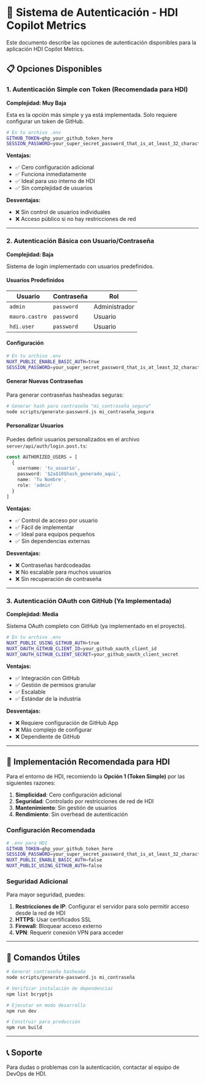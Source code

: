 # 🔐 Sistema de Autenticación - HDI Copilot Metrics

Este documento describe las opciones de autenticación disponibles para la aplicación HDI Copilot Metrics.

## 📋 Opciones Disponibles

### 1. **Autenticación Simple con Token (Recomendada para HDI)**
**Complejidad: Muy Baja**

Esta es la opción más simple y ya está implementada. Solo requiere configurar un token de GitHub.

```bash
# En tu archivo .env
GITHUB_TOKEN=ghp_your_github_token_here
SESSION_PASSWORD=your_super_secret_password_that_is_at_least_32_characters_long
```

**Ventajas:**
- ✅ Cero configuración adicional
- ✅ Funciona inmediatamente
- ✅ Ideal para uso interno de HDI
- ✅ Sin complejidad de usuarios

**Desventajas:**
- ❌ Sin control de usuarios individuales
- ❌ Acceso público si no hay restricciones de red

---

### 2. **Autenticación Básica con Usuario/Contraseña**
**Complejidad: Baja**

Sistema de login implementado con usuarios predefinidos.

#### Usuarios Predefinidos

| Usuario | Contraseña | Rol |
|---------|------------|-----|
| `admin` | `password` | Administrador |
| `mauro.castro` | `password` | Usuario |
| `hdi.user` | `password` | Usuario |

#### Configuración

```bash
# En tu archivo .env
NUXT_PUBLIC_ENABLE_BASIC_AUTH=true
SESSION_PASSWORD=your_super_secret_password_that_is_at_least_32_characters_long
```

#### Generar Nuevas Contraseñas

Para generar contraseñas hasheadas seguras:

```bash
# Generar hash para contraseña "mi_contraseña_segura"
node scripts/generate-password.js mi_contraseña_segura
```

#### Personalizar Usuarios

Puedes definir usuarios personalizados en el archivo `server/api/auth/login.post.ts`:

```typescript
const AUTHORIZED_USERS = [
  {
    username: 'tu_usuario',
    password: '$2a$10$hash_generado_aqui',
    name: 'Tu Nombre',
    role: 'admin'
  }
]
```

**Ventajas:**
- ✅ Control de acceso por usuario
- ✅ Fácil de implementar
- ✅ Ideal para equipos pequeños
- ✅ Sin dependencias externas

**Desventajas:**
- ❌ Contraseñas hardcodeadas
- ❌ No escalable para muchos usuarios
- ❌ Sin recuperación de contraseña

---

### 3. **Autenticación OAuth con GitHub (Ya Implementada)**
**Complejidad: Media**

Sistema OAuth completo con GitHub (ya implementado en el proyecto).

```bash
# En tu archivo .env
NUXT_PUBLIC_USING_GITHUB_AUTH=true
NUXT_OAUTH_GITHUB_CLIENT_ID=your_github_oauth_client_id
NUXT_OAUTH_GITHUB_CLIENT_SECRET=your_github_oauth_client_secret
```

**Ventajas:**
- ✅ Integración con GitHub
- ✅ Gestión de permisos granular
- ✅ Escalable
- ✅ Estándar de la industria

**Desventajas:**
- ❌ Requiere configuración de GitHub App
- ❌ Más complejo de configurar
- ❌ Dependiente de GitHub

---

## 🚀 Implementación Recomendada para HDI

Para el entorno de HDI, recomiendo la **Opción 1 (Token Simple)** por las siguientes razones:

1. **Simplicidad**: Cero configuración adicional
2. **Seguridad**: Controlado por restricciones de red de HDI
3. **Mantenimiento**: Sin gestión de usuarios
4. **Rendimiento**: Sin overhead de autenticación

### Configuración Recomendada

```bash
# .env para HDI
GITHUB_TOKEN=ghp_your_github_token_here
SESSION_PASSWORD=your_super_secret_password_that_is_at_least_32_characters_long
NUXT_PUBLIC_ENABLE_BASIC_AUTH=false
NUXT_PUBLIC_USING_GITHUB_AUTH=false
```

### Seguridad Adicional

Para mayor seguridad, puedes:

1. **Restricciones de IP**: Configurar el servidor para solo permitir acceso desde la red de HDI
2. **HTTPS**: Usar certificados SSL
3. **Firewall**: Bloquear acceso externo
4. **VPN**: Requerir conexión VPN para acceder

---

## 🔧 Comandos Útiles

```bash
# Generar contraseña hasheada
node scripts/generate-password.js mi_contraseña

# Verificar instalación de dependencias
npm list bcryptjs

# Ejecutar en modo desarrollo
npm run dev

# Construir para producción
npm run build
```

---

## 📞 Soporte

Para dudas o problemas con la autenticación, contactar al equipo de DevOps de HDI.

